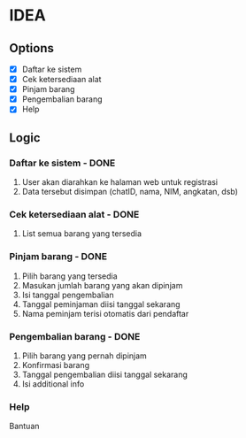 # IDEA

## Options
- [x] Daftar ke sistem
- [x] Cek ketersediaan alat
- [x] Pinjam barang
- [x] Pengembalian barang
- [x] Help

## Logic
### Daftar ke sistem - DONE
1. User akan diarahkan ke halaman web untuk registrasi
2. Data tersebut disimpan (chatID, nama, NIM, angkatan, dsb)

### Cek ketersediaan alat - DONE
1. List semua barang yang tersedia

### Pinjam barang - DONE
1. Pilih barang yang tersedia
2. Masukan jumlah barang yang akan dipinjam
3. Isi tanggal pengembalian
4. Tanggal peminjaman diisi tanggal sekarang
5. Nama peminjam terisi otomatis dari pendaftar

### Pengembalian barang - DONE
1. Pilih barang yang pernah dipinjam
2. Konfirmasi barang
3. Tanggal pengembalian diisi tanggal sekarang
4. Isi additional info

### Help
Bantuan